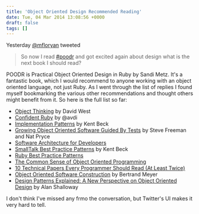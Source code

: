 ```yaml
---
title: 'Object Oriented Design Recommended Reading'
date: Tue, 04 Mar 2014 13:08:56 +0000
draft: false
tags: []
---
```


Yesterday [@mfloryan](https://twitter.com/mfloryan) tweeted

> So now I read [#poodr](https://twitter.com/search?q=%23poodr&src=hash) and got excited again about design what is the next book I should read?

POODR is Practical Object Oriented Design in Ruby by Sandi Metz. It's a fantastic book, which I would recommend to anyone working with an object oriented language, not just Ruby. As I went through the list of replies I found myself bookmarking the various other recommendations and thought others might benefit from it. So here is the full list so far:

*   [Object Thinking](http://www.amazon.co.uk/gp/product/0735619654/ref=as_li_ss_tl?ie=UTF8&camp=1634&creative=19450&creativeASIN=0735619654&linkCode=as2&tag=jamjefblo-21) by David West
*   [Confident Ruby](http://www.confidentruby.com/) by @avdi
*   [Implementation Patterns](http://www.amazon.co.uk/gp/product/0321413091/ref=as_li_ss_tl?ie=UTF8&camp=1634&creative=19450&creativeASIN=0321413091&linkCode=as2&tag=jamjefblo-21) by Kent Beck
*   [Growing Object Oriented Software Guided By Tests](http://www.amazon.co.uk/gp/product/0321503627/ref=as_li_ss_tl?ie=UTF8&camp=1634&creative=19450&creativeASIN=0321503627&linkCode=as2&tag=jamjefblo-21) by Steve Freeman and Nat Pryce
*   [Software Architecture for Developers](https://leanpub.com/software-architecture-for-developers)
*   [SmallTalk Best Practice Patterns](http://www.amazon.co.uk/gp/product/013476904X/ref=as_li_ss_tl?ie=UTF8&camp=1634&creative=19450&creativeASIN=013476904X&linkCode=as2&tag=jamjefblo-21) by Kent Beck
*   [Ruby Best Practice Patterns](http://rubybestpracticepatterns.com/)
*   [The Common Sense of Object Oriented Programming](http://t.co/1VfNBvQENZ)
*   [10 Technical Papers Every Programmer Should Read (At Least Twice)](http://blog.fogus.me/2011/09/08/10-technical-papers-every-programmer-should-read-at-least-twice/)
*   [Object Oriented Software Construction](http://www.amazon.co.uk/gp/product/0136291554/ref=as_li_ss_tl?ie=UTF8&camp=1634&creative=19450&creativeASIN=0136291554&linkCode=as2&tag=jamjefblo-21) by Bertrand Meyer
*   [Design Patterns Explained: A New Perspective on Object Oriented Design](http://www.amazon.co.uk/gp/product/0321247140/ref=as_li_ss_tl?ie=UTF8&camp=1634&creative=19450&creativeASIN=0321247140&linkCode=as2&tag=jamjefblo-21) by Alan Shalloway

I don't think I've missed any frmo the conversation, but Twitter's UI makes it very hard to tell.